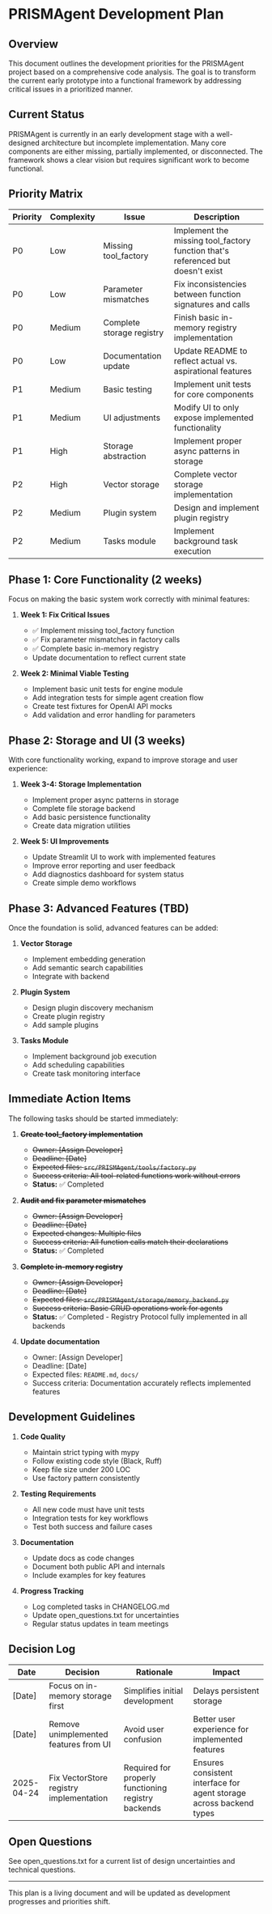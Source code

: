 # PRISMAgent Development Plan

## Overview

This document outlines the development priorities for the PRISMAgent project based on a comprehensive code analysis. The goal is to transform the current early prototype into a functional framework by addressing critical issues in a prioritized manner.

## Current Status

PRISMAgent is currently in an early development stage with a well-designed architecture but incomplete implementation. Many core components are either missing, partially implemented, or disconnected. The framework shows a clear vision but requires significant work to become functional.

## Priority Matrix

| Priority | Complexity | Issue | Description |
|----------|------------|-------|-------------|
| P0 | Low | Missing tool_factory | Implement the missing tool_factory function that's referenced but doesn't exist |
| P0 | Low | Parameter mismatches | Fix inconsistencies between function signatures and calls |
| P0 | Medium | Complete storage registry | Finish basic in-memory registry implementation |
| P0 | Low | Documentation update | Update README to reflect actual vs. aspirational features |
| P1 | Medium | Basic testing | Implement unit tests for core components |
| P1 | Medium | UI adjustments | Modify UI to only expose implemented functionality |
| P1 | High | Storage abstraction | Implement proper async patterns in storage |
| P2 | High | Vector storage | Complete vector storage implementation |
| P2 | Medium | Plugin system | Design and implement plugin registry |
| P2 | Medium | Tasks module | Implement background task execution |

## Phase 1: Core Functionality (2 weeks)

Focus on making the basic system work correctly with minimal features:

1. **Week 1: Fix Critical Issues**
   - ✅ Implement missing tool_factory function
   - ✅ Fix parameter mismatches in factory calls
   - ✅ Complete basic in-memory registry
   - Update documentation to reflect current state

2. **Week 2: Minimal Viable Testing**
   - Implement basic unit tests for engine module
   - Add integration tests for simple agent creation flow
   - Create test fixtures for OpenAI API mocks
   - Add validation and error handling for parameters

## Phase 2: Storage and UI (3 weeks)

With core functionality working, expand to improve storage and user experience:

1. **Week 3-4: Storage Implementation**
   - Implement proper async patterns in storage
   - Complete file storage backend
   - Add basic persistence functionality
   - Create data migration utilities

2. **Week 5: UI Improvements**
   - Update Streamlit UI to work with implemented features
   - Improve error reporting and user feedback
   - Add diagnostics dashboard for system status
   - Create simple demo workflows

## Phase 3: Advanced Features (TBD)

Once the foundation is solid, advanced features can be added:

1. **Vector Storage**
   - Implement embedding generation
   - Add semantic search capabilities
   - Integrate with backend

2. **Plugin System**
   - Design plugin discovery mechanism
   - Create plugin registry
   - Add sample plugins

3. **Tasks Module**
   - Implement background job execution
   - Add scheduling capabilities
   - Create task monitoring interface

## Immediate Action Items

The following tasks should be started immediately:

1. ~~**Create tool_factory implementation**~~
   - ~~Owner: [Assign Developer]~~
   - ~~Deadline: [Date]~~
   - ~~Expected files: `src/PRISMAgent/tools/factory.py`~~
   - ~~Success criteria: All tool-related functions work without errors~~
   - **Status:** ✅ Completed

2. ~~**Audit and fix parameter mismatches**~~
   - ~~Owner: [Assign Developer]~~
   - ~~Deadline: [Date]~~
   - ~~Expected changes: Multiple files~~
   - ~~Success criteria: All function calls match their declarations~~
   - **Status:** ✅ Completed

3. ~~**Complete in-memory registry**~~
   - ~~Owner: [Assign Developer]~~
   - ~~Deadline: [Date]~~
   - ~~Expected files: `src/PRISMAgent/storage/memory_backend.py`~~
   - ~~Success criteria: Basic CRUD operations work for agents~~
   - **Status:** ✅ Completed - Registry Protocol fully implemented in all backends

4. **Update documentation**
   - Owner: [Assign Developer]
   - Deadline: [Date]
   - Expected files: `README.md`, `docs/`
   - Success criteria: Documentation accurately reflects implemented features

## Development Guidelines

1. **Code Quality**
   - Maintain strict typing with mypy
   - Follow existing code style (Black, Ruff)
   - Keep file size under 200 LOC
   - Use factory pattern consistently

2. **Testing Requirements**
   - All new code must have unit tests
   - Integration tests for key workflows
   - Test both success and failure cases

3. **Documentation**
   - Update docs as code changes
   - Document both public API and internals
   - Include examples for key features

4. **Progress Tracking**
   - Log completed tasks in CHANGELOG.md
   - Update open_questions.txt for uncertainties
   - Regular status updates in team meetings

## Decision Log

| Date | Decision | Rationale | Impact |
|------|----------|-----------|--------|
| [Date] | Focus on in-memory storage first | Simplifies initial development | Delays persistent storage |
| [Date] | Remove unimplemented features from UI | Avoid user confusion | Better user experience for implemented features |
| 2025-04-24 | Fix VectorStore registry implementation | Required for properly functioning registry backends | Ensures consistent interface for agent storage across backend types |

## Open Questions

See open_questions.txt for a current list of design uncertainties and technical questions.

---

This plan is a living document and will be updated as development progresses and priorities shift.
